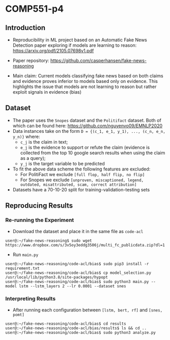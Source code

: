 # COMP551-p4

## Introduction
* Reproducibility in ML project based on an Automatic Fake News Detection paper exploring if models are learning to reason: https://arxiv.org/pdf/2105.07698v1.pdf

* Paper repository: https://github.com/casperhansen/fake-news-reasoning

* Main claim: Current models classifying fake news based on both claims and evidence proves inferior to models based only on evidence. This highlights the issue that models are not learning to reason but rather exploit signals in evidence (bias)

## Dataset

* The paper uses the `Snopes` dataset and the `Politifact` dataset. Both of which can be found here: https://github.com/nguyenvo09/EMNLP2020
* Data instances take on the form `D = {(c_1, e_1, y_1), ..., (c_n, e_n, y_n)}` where:
	- `c_j` is the claim in text; 
	- `e_j` is the evidence to support or refute the claim (evidence is collected from the top 10 google search results when using the claim as a query);
	- `y_j` is the target variable to be predicted 
* To fit the above data scheme the following features are excluded: 
	- For PolitiFact we exclude `[full flop, half flip, no flip]`
	- For Snopes we exclude `[unproven, miscaptioned, legend, outdated, misattributed, scam, correct attribution]`
* Datasets have a 70-10-20 split for training-validation-testing sets

## Reproducing Results

### Re-running the Experiment
* Download the dataset and place it in the same file as `code-acl`
```
user@:~/fake-news-reasoning$ sudo wget https://www.dropbox.com/s/3v5oy3eddg3506j/multi_fc_publicdata.zip?dl=1
```

* Run `main.py`
```
user@:~/fake-news-reasoning/code-acl/bias$ sudo pip3 install -r requirement.txt
user@:~/fake-news-reasoning/code-acl/bias$ cp model_selection.py /usr/local/lib/python3.8/site-packages/hypopt
user@:~/fake-news-reasoning/code-acl/bias$ sudo python3 main.py --model lstm --lstm_layers 2 --lr 0.0001 --dataset snes   
```

### Interpreting Results
* After running each configuration between `[lstm, bert, rf]` and `[snes, pomt]`
```
user@:~/fake-news-reasoning/code-acl/bias$ cd results
user@:~/fake-news-reasoning/code-acl/bias/results$ ls && cd ..
user@:~/fake-news-reasoning/code-acl/bias$ sudo python3 analyze.py
```
 
